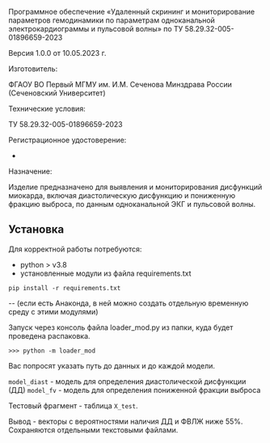 Программное обеспечение «Удаленный скрининг и мониторирование параметров гемодинамики по параметрам одноканальной электрокардиограммы и пульсовой волны» по ТУ 58.29.32-005-01896659-2023

Версия 1.0.0 от 10.05.2023 г.

Изготовитель:

ФГАОУ ВО Первый МГМУ им. И.М. Сеченова Минздрава России (Сеченовский Университет)

Технические условия:

ТУ 58.29.32-005-01896659-2023

Регистрационное удостоверение:

-

Назначение:

Изделие предназначено для выявления и мониторирования дисфункций миокарда, включая диастолическую дисфункцию и пониженную фракцию выброса, по данным одноканальной ЭКГ и пульсовой волны.

## Установка

Для корректной работы потребуются:

- python > v3.8
- установленные модули из файла requirements.txt

```
pip install -r requirements.txt
```

-- (если есть Анаконда, в ней можно создать отдельную временную среду с этими модулями)

Запуск через консоль файла loader_mod.py из папки, куда будет проведена распаковка.

```
>>> python -m loader_mod
```

Вас попросят указать путь до данных и до каждой модели.

`model_diast` - модель для определения диастолической дисфункции (ДД) 
`model_fv` - модель для определения пониженной фракции выброса

Тестовый фрагмент - таблица `X_test`. 

Вывод - векторы с вероятностями наличия ДД и ФВЛЖ ниже 55%. Сохраняются отдельными текстовыми файлами.
